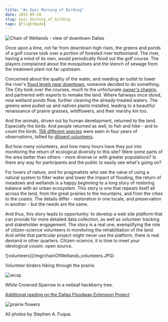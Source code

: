 ```yaml
---
title: "An Epic Morning of Birding"
date: 2015-09-28
slug: epic_morning_of_birding
tags: [FlightNode]
---
```


![Chain of Wetlands - view of downtown Dallas](/img/chainOfWetlands_downtown.jpg)

Once upon a time, not far from downtown high rises, the greens and ponds of a
golf course took over a portion of forested river bottomland. The river, having
a mind of its own, would periodically flood out the golf course. The players
complained about the mosquitoes and the stench of sewage from the treatment
plant not far upstream.

Concerned about the quality of the water, and needing an outlet to lower
the river's [flood levels near downtown](https://www.trinityrivercorridor.com/resources/history-dallas-floodway-extension.html),
someone decided to do something. The City took over the courses, much to the
unfortunate [owner's chagrin](http://www.golfclubatlas.com/forum/index.php?topic=7170.0),
and partnered with experts to remake the land. Where fairways once stood, now
wetland ponds flow, further cleaning the already-treated waters. The greens
were pulled up and natives plants installed, leading to a beautiful
renaissance of prairie grasses, wildflowers, and their marshy kin too.

<!-- truncate -->

And the animals, driven out by human development, returned to the land.
Especially the birds. And people returned as well, to fish and hike - and
to count the birds. [158 different species](http://ebird.org/ebird/hotspot/L1161887)
were seen in four years of observations, tallied by
[diligent volunteers](http://tx.audubon.org/trinity-bird-count-0).

But how many volunteers, and how many hours have they put into monitoring
the return of ecological diversity to this site? Were some parts of the area
better than others - more diverse or with greater populations? Is there any
way for participants and the public to easily see what's going on?

For lovers of nature, and for pragmatists who see the value of using a
natural system to filter water and lower the impact of flooding, the return
of meadows and wetlands is a happy _beginning_ to a long story of restoring
balance with an urban ecosystem. This story is one that repeats itself
all across the land, from the great prairies to the mountains, and from
the cities to the coasts. The details differ - restoration in one locale,
and preservation in another - but the needs are the same.

And thus, this story leads to opportunity: to develop a web site platform
that can provide for more detailed data collection, as well as volunteer tracking
and stakeholder engagement. The story is a real one, exemplifying the role of
citizen-science volunteers in monitoring the rehabilitation of the land. And
while that particular project might never use the platform, there is real
demand in other quarters. Citizen-science, it is time to meet your ideological
cousin: open source.

<div class="image">
![volunteers](/img/chainOfWetlands_volunteers.JPG)

Volunteer birders hiking through the prairie.

![wcsp](/img/chainOfWetlands_WCSP.jpg)

White Crowned Sparrow in a netleaf hackberry tree.
</div>

[Additional reading on the Dallas Floodway Extension Project](https://www.swf.usace.army.mil/Missions/WaterSustainment/DallasFloodwayExtension.aspx)

![prairie flowers](/img/chainOfWetlands_PrairieFlowers.jpg)

All photos by Stephen A. Fuqua.

